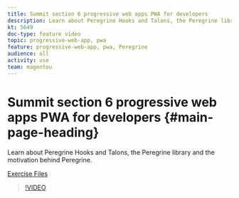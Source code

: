 ```yaml
---
title: Summit section 6 progressive web apps PWA for developers
description: Learn about Peregrine Hooks and Talons, the Peregrine library and the motivation behind Peregrine.
kt: 5649
doc-type: feature video
topic: progressive-web-app, pwa
feature: progressive-web-app, pwa, Peregrine
audience: all
activity: use
team: magentou
---
```


# Summit section 6 progressive web apps PWA for developers {#main-page-heading}

Learn about Peregrine Hooks and Talons, the Peregrine library and the motivation behind Peregrine.

[Exercise Files](/help/progressive-web-application/assets/PWA-Exercise-Skeleton-files.zip)

>[!VIDEO](https://video.tv.adobe.com/v/35720?quality=12&learn=on)
